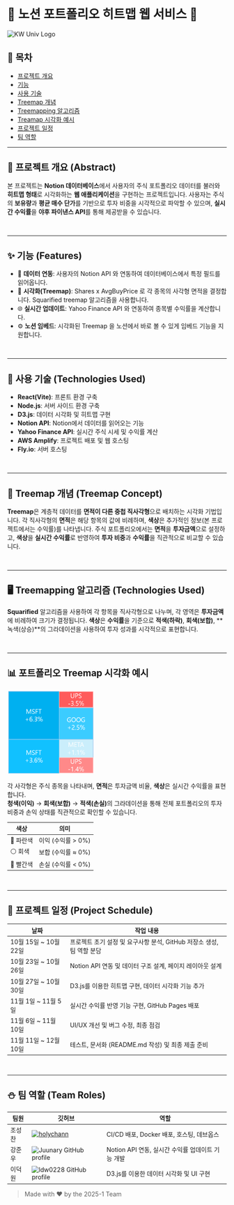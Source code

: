 # 🌟 노션 포트폴리오 히트맵 웹 서비스 🚀

<img src="https://upload.wikimedia.org/wikipedia/en/thumb/2/2f/Kwangwoon_University_logo.svg/1200px-Kwangwoon_University_logo.svg.png" alt="KW Univ Logo" width="50px" height="50px"> 



## 📖 목차
- [프로젝트 개요](#about-the-project)
- [기능](#features)
- [사용 기술](#Technologies)
- [Treemap 개념](#treemap)
- [Treemapping 알고리즘](#treemapping)
- [Treamap 시각화 예시](#example)
- [프로젝트 일정](#schedule)
- [팀 역할](#team)

---

<h2 id="about-the-project"> 🌟 프로젝트 개요 (Abstract) </h2>

본 프로젝트는 **Notion 데이터베이스**에서 사용자의 주식 포트폴리오 데이터를 불러와 **히트맵 형태**로 시각화하는 **웹 애플리케이션**을 구현하는 프로젝트입니다. 사용자는 주식의 **보유량**과 **평균 매수 단가**를 기반으로 투자 비중을 시각적으로 파악할 수 있으며, **실시간 수익률**을 **야후 파이낸스 API**를 통해 제공받을 수 있습니다.


</br>

---

<h2 id="features"> ✨ 기능 (Features) </h2>

- 🚀 **데이터 연동**: 사용자의 Notion API 와 연동하여 데이터베이스에서 특정 필드를 읽어옵니다.
- 🎨 **시각화(Treemap)**: Shares x AvgBuyPrice 로 각 종목의 사각형 면적을 결정합니다. Squarified treemap 알고리즘을 사용합니다.
- 🌐 **실시간 업데이트**: Yahoo Finance API 와 연동하여 종목별 수익률을 계산합니다.
- ⚙️ **노션 임베드**: 시각화된 Treemap 을 노션에서 바로 볼 수 있게 임베드 기능을 지원합니다.

</br>

---

<h2 id="Technologies">🚀 사용 기술 (Technologies Used)</h2>

- **React(Vite)**: 프론트 환경 구축
- **Node.js**: 서버 사이드 환경 구축
- **D3.js**: 데이터 시각화 및 히트맵 구현
- **Notion API**: Notion에서 데이터를 읽어오는 기능
- **Yahoo Finance API**: 실시간 주식 시세 및 수익률 계산
- **AWS Amplify**: 프로젝트 배포 및 웹 호스팅
- **Fly.io**: 서버 호스팅
</br>

---

<h2 id="treemap"> 🌲 Treemap 개념 (Treemap Concept)</h2>

**Treemap**은 계층적 데이터를 **면적이 다른 중첩 직사각형**으로 배치하는 시각화 기법입니다. 각 직사각형의 **면적**은 해당 항목의 값에 비례하며, **색상**은 추가적인 정보(본 프로젝트에서는 수익률)를 나타냅니다. 주식 포트폴리오에서는 **면적**을 **투자금액**으로 설정하고, **색상**을 **실시간 수익률**로 반영하여 **투자 비중**과 **수익률**을 직관적으로 비교할 수 있습니다.

</br>

---

<h2 id="treemapping"> 🖥️ Treemapping 알고리즘 (Technologies Used)</h2>

**Squarified** 알고리즘을 사용하여 각 항목을 직사각형으로 나누며, 각 영역은 **투자금액**에 비례하여 크기가 결정됩니다.
**색상**은 **수익률**을 기준으로 **적색(하락)**, **회색(보합)**, **녹색(상승)**의 그라데이션을 사용하여 투자 성과를 시각적으로 표현합니다.

</br>

---

<h2 id="example" >📊 포트폴리오 Treemap 시각화 예시</h3>

<p >
  <img src="assets/treemap-example.png" alt="Portfolio Treemap Example" width="200px" />
</p>

<p>
  각 사각형은 주식 종목을 나타내며, <b>면적</b>은 투자금액 비율, 
  <b>색상</b>은 실시간 수익률을 표현합니다.<br/>
  <b>청색(이익)</b> → <b>회색(보합)</b> → <b>적색(손실)</b>의 그라데이션을 통해 
  전체 포트폴리오의 투자 비중과 손익 상태를 직관적으로 확인할 수 있습니다.
</p>

| 색상 | 의미 |
|------|------|
| 🔵 파란색 | 이익 (수익률 > 0%) |
| ⚪ 회색 | 보합 (수익률 ≈ 0%) |
| 🔴 빨간색 | 손실 (수익률 < 0%) |

</br>

---
<h2 id="schedule"> 📅 프로젝트 일정 (Project Schedule) </h2>

| 날짜 | 작업 내용 |
|------|----------|
| 10월 15일 ~ 10월 22일 | 프로젝트 초기 설정 및 요구사항 분석, GitHub 저장소 생성, 팀 역할 분담 |
| 10월 23일 ~ 10월 26일 | Notion API 연동 및 데이터 구조 설계, 페이지 레이아웃 설계 |
| 10월 27일 ~ 10월 30일 | D3.js를 이용한 히트맵 구현, 데이터 시각화 기능 추가 |
| 11월 1일 ~ 11월 5일 | 실시간 수익률 반영 기능 구현, GitHub Pages 배포 |
| 11월 6일 ~ 11월 10일 | UI/UX 개선 및 버그 수정, 최종 점검 |
| 11월 11일 ~ 12월 10일 | 테스트, 문서화 (README.md 작성) 및 최종 제출 준비 |

</br>

---
<h2 id="team"> ⛄️ 팀 역할 (Team Roles)</h2>

| 팀원 | 깃허브 | 역할 |
|------|------|-----------|
| 조성찬 | [<img src="https://github.com/holychann.png" alt="holychann" width="120" height="120" />](https://github.com/holychann) | CI/CD 배포, Docker 배포, 호스팅, 데브옵스 |
| 강준우 | <img src="https://github.com/Juunary.png" alt="Juunary GitHub profile" width="120" height="120" /> | Notion API 연동, 실시간 수익률 업데이트 기능 개발 |
| 이덕원 | <img src="https://github.com/ldw0228.png" alt="ldw0228 GitHub profile" width="120" height="120" /> | D3.js를 이용한 데이터 시각화 및 UI 구현 |

> Made with ❤️ by the 2025-1 Team
